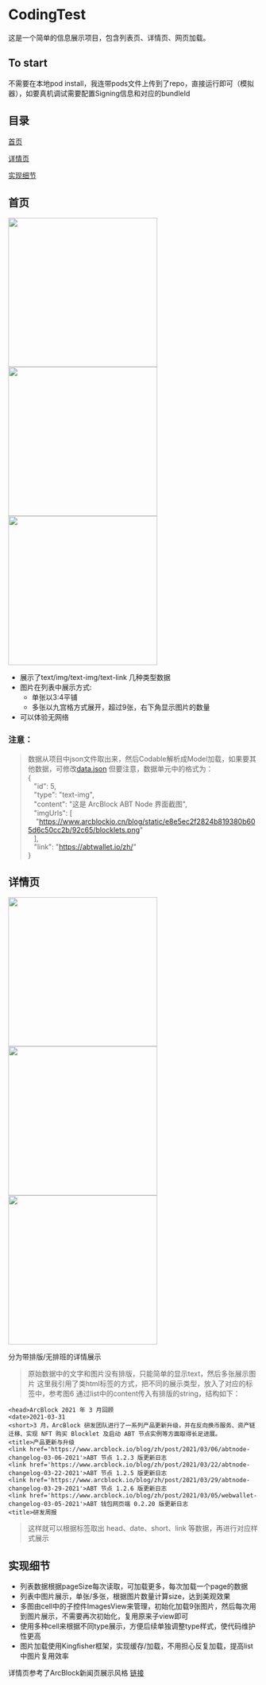 # CodingTest
这是一个简单的信息展示项目，包含列表页、详情页、网页加载。


## To start
不需要在本地pod install，我连带pods文件上传到了repo，直接运行即可（模拟器），如要真机调试需要配置Signing信息和对应的bundleId

## 目录

[首页](#首页)

[详情页](#详情页)

[实现细节](#实现细节)


## 首页

<img src="https://github.com/woshiziye/CodingTest/blob/master/CodingTest/ScreenShot/1.PNG?raw=truePNG" width="300" /> <img src="https://github.com/woshiziye/CodingTest/blob/master/CodingTest/ScreenShot/2.PNG?raw=truePNG" width="300" /> <img src="https://github.com/woshiziye/CodingTest/blob/master/CodingTest/ScreenShot/3.PNG?raw=truePNG" width="300" />

- 展示了text/img/text-img/text-link 几种类型数据
- 图片在列表中展示方式:
  - 单张以3:4平铺
  - 多张以九宫格方式展开，超过9张，右下角显示图片的数量
- 可以体验无网络

### 注意：
>数据从项目中json文件取出来，然后Codable解析成Model加载，如果要其他数据，可修改[data.json](https://github.com/woshiziye/CodingTest/blob/master/CodingTest/data.json)
>但要注意，数据单元中的格式为：  
>{  
>   &nbsp;&nbsp;&nbsp;"id": 5,  
>     &nbsp;&nbsp;&nbsp;"type": "text-img",  
>     &nbsp;&nbsp;&nbsp;"content": "这是 ArcBlock ABT Node 界面截图",  
>     &nbsp;&nbsp;&nbsp;"imgUrls": [  
>     &nbsp;&nbsp;&nbsp;&nbsp;"https://www.arcblockio.cn/blog/static/e8e5ec2f2824b819380b605d6c50cc2b/92c65/blocklets.png"  
>  &nbsp;&nbsp;&nbsp;],  
>     &nbsp;&nbsp;&nbsp;"link": "https://abtwallet.io/zh/"  
>}  



## 详情页
<img src="https://github.com/woshiziye/CodingTest/blob/master/CodingTest/ScreenShot/4.PNG?raw=truePNG" width="300" /> <img src="https://github.com/woshiziye/CodingTest/blob/master/CodingTest/ScreenShot/5.PNG?raw=truePNG" width="300" /> <img src="https://github.com/woshiziye/CodingTest/blob/master/CodingTest/ScreenShot/6.PNG?raw=truePNG" width="300" />

分为带排版/无排班的详情展示
> 原始数据中的文字和图片没有排版，只能简单的显示text，然后多张展示图片
> 这里我引用了类html标签的方式，把不同的展示类型，放入了对应的标签中，参考图6
> 通过list中的content传入有排版的string，结构如下：

```
<head>ArcBlock 2021 年 3 月回顾
<date>2021-03-31
<short>3 月，ArcBlock 研发团队进行了一系列产品更新升级，并在反向换币服务、资产链迁移、实现 NFT 购买 Blocklet 及启动 ABT 节点实例等方面取得长足进展。
<title>产品更新与升级
<link href='https://www.arcblock.io/blog/zh/post/2021/03/06/abtnode-changelog-03-06-2021'>ABT 节点 1.2.3 版更新日志
<link href='https://www.arcblock.io/blog/zh/post/2021/03/22/abtnode-changelog-03-22-2021'>ABT 节点 1.2.5 版更新日志
<link href='https://www.arcblock.io/blog/zh/post/2021/03/29/abtnode-changelog-03-29-2021'>ABT 节点 1.2.6 版更新日志
<link href='https://www.arcblock.io/blog/zh/post/2021/03/05/webwallet-changelog-03-05-2021'>ABT 钱包网页端 0.2.20 版更新日志
<title>研发周报
```
> 这样就可以根据标签取出 head、date、short、link 等数据，再进行对应样式展示


## 实现细节
- 列表数据根据pageSize每次读取，可加载更多，每次加载一个page的数据
- 列表中图片展示，单张/多张，根据图片数量计算size，达到美观效果
- 多图由cell中的子控件ImagesView来管理，初始化加载9张图片，然后每次用到图片展示，不需要再次初始化，复用原来子view即可
- 使用多种cell来根据不同type展示，方便后续单独调整type样式，使代码维护性更高
- 图片加载使用Kingfisher框架，实现缓存/加载，不用担心反复加载，提高list中图片复用效率

详情页参考了ArcBlock新闻页展示风格 [链接](https://www.arcblock.io/blog/zh/post/2021/03/31/march-monthly-review)

